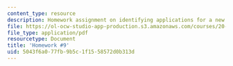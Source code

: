 ```yaml
---
content_type: resource
description: Homework assignment on identifying applications for a new polymer (Vitafilm).
file: https://ol-ocw-studio-app-production.s3.amazonaws.com/courses/20-441j-biomaterials-tissue-interactions-fall-2009/5043f6a077fb9b5c1f1558572d0b313d_MIT20_441JF09_hw9.pdf
file_type: application/pdf
resourcetype: Document
title: 'Homework #9'
uid: 5043f6a0-77fb-9b5c-1f15-58572d0b313d
---
```

